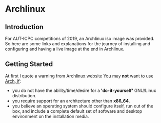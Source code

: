 # Archlinux

## Introduction
For AUT-ICPC competitions of 2019, an Archlinux iso image was provided. 
So here are some links and explanations for the journey of installing and configuring and having a live image at the end in Archlinux.

## Getting Started

At first I quote a warning from [Archlinux website](https://www.archlinux.org)
[You may __not__ want to use Arch, if](https://wiki.archlinux.org/index.php/Frequently_asked_questions#Why_would_I_not_want_to_use_Arch?):

- you do not have the ability/time/desire for a __'do-it-yourself'__ GNU/Linux distribution.
- you require support for an architecture other than **x86_64**.
- you believe an operating system should configure itself, run out of the box, and include a complete default set of software and desktop environment on the installation media.